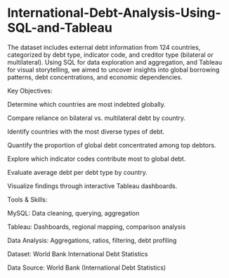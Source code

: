 # International-Debt-Analysis-Using-SQL-and-Tableau
 The dataset includes external debt information from 124 countries, categorized by debt type, indicator code, and creditor type (bilateral or multilateral). Using SQL for data exploration and aggregation, and Tableau for visual storytelling, we aimed to uncover insights into global borrowing patterns, debt concentrations, and economic dependencies.

Key Objectives:

Determine which countries are most indebted globally.

Compare reliance on bilateral vs. multilateral debt by country.

Identify countries with the most diverse types of debt.

Quantify the proportion of global debt concentrated among top debtors.

Explore which indicator codes contribute most to global debt.

Evaluate average debt per debt type by country.

Visualize findings through interactive Tableau dashboards.

Tools & Skills:

MySQL: Data cleaning, querying, aggregation

Tableau: Dashboards, regional mapping, comparison analysis

Data Analysis: Aggregations, ratios, filtering, debt profiling

Dataset: World Bank International Debt Statistics

Data Source: World Bank (International Debt Statistics)
